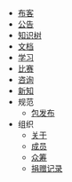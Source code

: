 +   [布客](https://www.ibooker.org.cn/)
+   [公告](README.md)
+   [知识树](https://github.com/apachecn/ai-roadmap/tree/master/v1.0)
+   [文档](https://docs.apachecn.org)
+   [学习](docs/learn/README.md)
+   [比赛](docs/game/README.md)
+   [咨询](docs/map/README.md)
+   [新知](https://it-ebooks.flygon.net)
+   规范
    +   [包发布](docs/spec/pkg.md)
+   组织
    + [关于](docs/about.md)
    + [成员](https://www.ibooker.org.cn/organization/)
    + [众筹](https://t.modian.com/project/67957.html)
    + [捐赠记录](docs/donate/README.md)